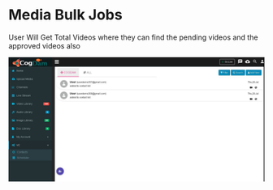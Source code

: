 # Media Bulk Jobs

User Will Get Total Videos where they can find the pending videos and the approved videos also

![](../../.gitbook/assets/image%20%28190%29.png)

